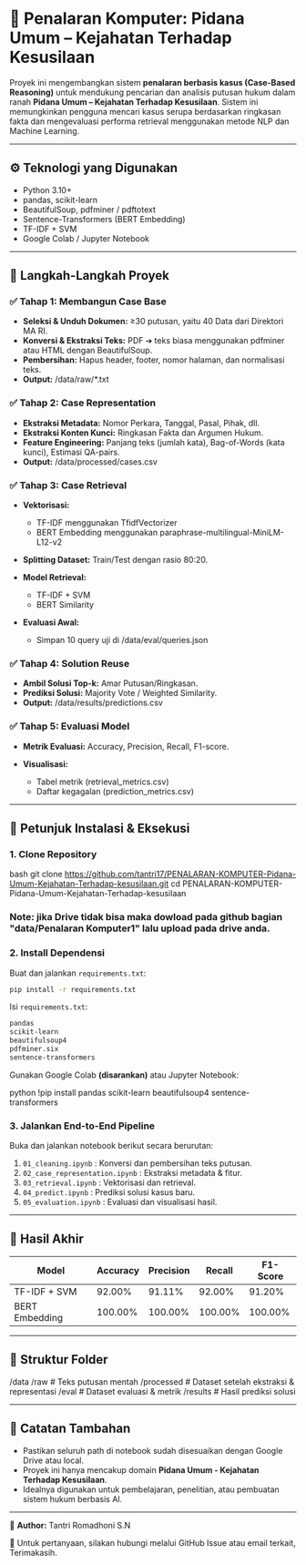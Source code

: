 # 🧠 Penalaran Komputer: Pidana Umum – Kejahatan Terhadap Kesusilaan

Proyek ini mengembangkan sistem **penalaran berbasis kasus (Case-Based Reasoning)** untuk mendukung pencarian dan analisis putusan hukum dalam ranah **Pidana Umum – Kejahatan Terhadap Kesusilaan**. Sistem ini memungkinkan pengguna mencari kasus serupa berdasarkan ringkasan fakta dan mengevaluasi performa retrieval menggunakan metode NLP dan Machine Learning.

---

## ⚙️ Teknologi yang Digunakan

* Python 3.10+
* pandas, scikit-learn
* BeautifulSoup, pdfminer / pdftotext
* Sentence-Transformers (BERT Embedding)
* TF-IDF + SVM
* Google Colab / Jupyter Notebook

---

## 📅 Langkah-Langkah Proyek

### ✅ Tahap 1: Membangun Case Base

* **Seleksi & Unduh Dokumen:** ≥30 putusan, yaitu 40 Data dari Direktori MA RI.
* **Konversi & Ekstraksi Teks:** PDF ➔ teks biasa menggunakan pdfminer atau HTML dengan BeautifulSoup.
* **Pembersihan:** Hapus header, footer, nomor halaman, dan normalisasi teks.
* **Output:** /data/raw/*.txt

### ✅ Tahap 2: Case Representation

* **Ekstraksi Metadata:** Nomor Perkara, Tanggal, Pasal, Pihak, dll.
* **Ekstraksi Konten Kunci:** Ringkasan Fakta dan Argumen Hukum.
* **Feature Engineering:** Panjang teks (jumlah kata), Bag-of-Words (kata kunci), Estimasi QA-pairs.
* **Output:** /data/processed/cases.csv

### ✅ Tahap 3: Case Retrieval

* **Vektorisasi:**

  * TF-IDF menggunakan TfidfVectorizer
  * BERT Embedding menggunakan paraphrase-multilingual-MiniLM-L12-v2
* **Splitting Dataset:** Train/Test dengan rasio 80:20.
* **Model Retrieval:**

  * TF-IDF + SVM
  * BERT Similarity
* **Evaluasi Awal:**

  * Simpan 10 query uji di /data/eval/queries.json

### ✅ Tahap 4: Solution Reuse

* **Ambil Solusi Top-k:** Amar Putusan/Ringkasan.
* **Prediksi Solusi:** Majority Vote / Weighted Similarity.
* **Output:** /data/results/predictions.csv

### ✅ Tahap 5: Evaluasi Model

* **Metrik Evaluasi:** Accuracy, Precision, Recall, F1-score.
* **Visualisasi:**

  * Tabel metrik (retrieval_metrics.csv)
  * Daftar kegagalan (prediction_metrics.csv)

---

## 🚀 Petunjuk Instalasi & Eksekusi

### 1. Clone Repository

bash
git clone https://github.com/tantri17/PENALARAN-KOMPUTER-Pidana-Umum-Kejahatan-Terhadap-kesusilaan.git
cd PENALARAN-KOMPUTER-Pidana-Umum-Kejahatan-Terhadap-kesusilaan
### Note: jika Drive tidak bisa maka dowload pada github bagian "data/Penalaran Komputer1" lalu upload pada drive anda. 


### 2. Install Dependensi

Buat dan jalankan `requirements.txt`:

```bash
pip install -r requirements.txt
```

Isi `requirements.txt`:

```txt
pandas
scikit-learn
beautifulsoup4
pdfminer.six
sentence-transformers
```

Gunakan Google Colab **(disarankan)** atau Jupyter Notebook:

python
!pip install pandas scikit-learn beautifulsoup4 sentence-transformers


### 3. Jalankan End-to-End Pipeline

Buka dan jalankan notebook berikut secara berurutan:

1. `01_cleaning.ipynb` : Konversi dan pembersihan teks putusan.
2. `02_case_representation.ipynb` : Ekstraksi metadata & fitur.
3. `03_retrieval.ipynb` : Vektorisasi dan retrieval.
4. `04_predict.ipynb` : Prediksi solusi kasus baru.
5. `05_evaluation.ipynb` : Evaluasi dan visualisasi hasil.

---

## 📄 Hasil Akhir

| Model          | Accuracy | Precision | Recall  | F1-Score |
| -------------- | -------- | --------- | ------- | -------- |
| TF-IDF + SVM   | 92.00%   | 91.11%    | 92.00%  | 91.20%   |
| BERT Embedding | 100.00%  | 100.00%   | 100.00% | 100.00%  |

---

## 📄 Struktur Folder

/data
  /raw                 # Teks putusan mentah
  /processed           # Dataset setelah ekstraksi & representasi
  /eval                # Dataset evaluasi & metrik
  /results             # Hasil prediksi solusi


---

## 🔧 Catatan Tambahan

* Pastikan seluruh path di notebook sudah disesuaikan dengan Google Drive atau local.
* Proyek ini hanya mencakup domain **Pidana Umum - Kejahatan Terhadap Kesusilaan**.
* Idealnya digunakan untuk pembelajaran, penelitian, atau pembuatan sistem hukum berbasis AI.

---

📄 **Author:** Tantri Romadhoni S.N

📢 Untuk pertanyaan, silakan hubungi melalui GitHub Issue atau email terkait, Terimakasih.
